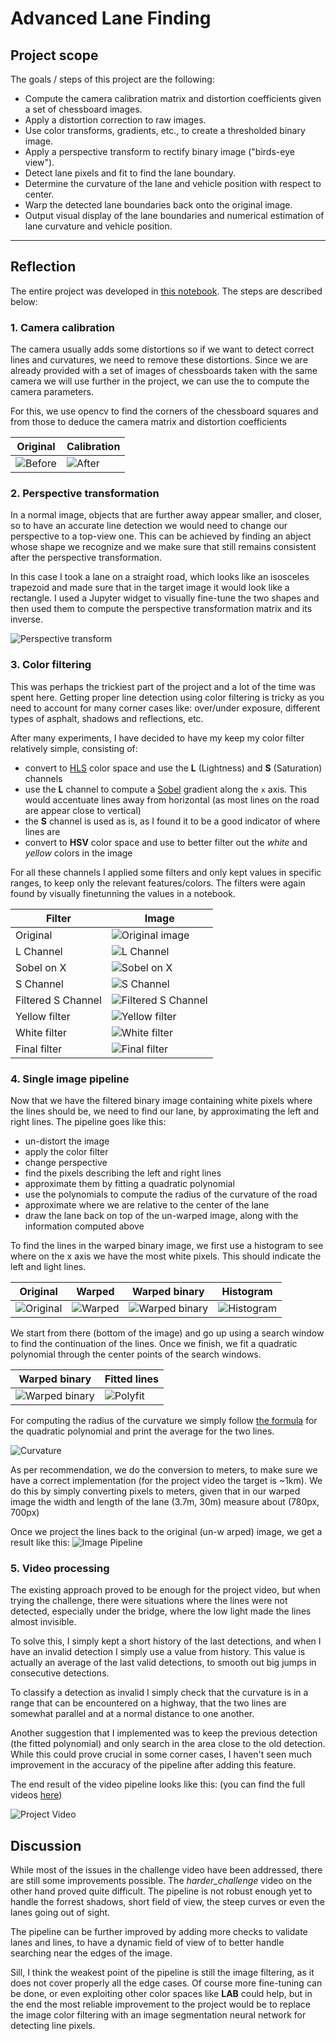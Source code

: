 # Advanced Lane Finding

## Project scope

The goals / steps of this project are the following:

* Compute the camera calibration matrix and distortion coefficients given a set of chessboard images.
* Apply a distortion correction to raw images.
* Use color transforms, gradients, etc., to create a thresholded binary image.
* Apply a perspective transform to rectify binary image ("birds-eye view").
* Detect lane pixels and fit to find the lane boundary.
* Determine the curvature of the lane and vehicle position with respect to center.
* Warp the detected lane boundaries back onto the original image.
* Output visual display of the lane boundaries and numerical estimation of lane curvature and vehicle position.


---
## Reflection
The entire project was developed in [this notebook](P2.ipynb). The steps are described below:

### 1. Camera calibration
The camera usually adds some distortions so if we want to detect correct lines and curvatures,
we need to remove these distortions. Since we are already provided with a set of images of chessboards
taken with the same camera we will use further in the project, we can use the to compute the camera parameters.

For this, we use opencv to find the corners of the chessboard squares 
and from those to deduce the camera matrix and distortion coefficients

|Original | Calibration|
|---------|------------|
|![Before](camera_cal/calibration9.jpg)| ![After](output_images/calibration.jpg )|


### 2. Perspective transformation
In a normal image, objects that are further away appear smaller, and closer, so to have an accurate line detection
we would need to change our perspective to a top-view one. This can be achieved by finding an abject whose shape we recognize
and we make sure that still remains consistent after the perspective transformation.

In this case I took a lane on a straight road, which looks like an isosceles trapezoid and made sure 
that in the target image it would look like a rectangle. I used a Jupyter widget to visually fine-tune the two shapes
and then used them to compute the perspective transformation matrix and its inverse.

![Perspective transform](output_images/perspective.jpg)

### 3. Color filtering
This was perhaps the trickiest part of the project and a lot of the time was spent here.
Getting proper line detection using color filtering is tricky as you need to account for many corner cases like:
over/under exposure, different types of asphalt, shadows and reflections, etc.

After many experiments, I have decided to have my keep my color filter relatively simple, consisting of:
* convert to [HLS](https://en.wikipedia.org/wiki/HSL_and_HSV) color space and use the **L** (Lightness) 
  and **S** (Saturation) channels 
* use the **L** channel to compute a [Sobel](https://en.wikipedia.org/wiki/Sobel_operator) gradient along the `x` axis.
  This would accentuate lines away from horizontal (as most lines on the road are appear close to vertical)
* the **S** channel is used as is, as I found it to be a good indicator of where lines are
* convert to **HSV** color space and use to better filter out the *white* and *yellow* colors in the image

For all these channels I applied some filters and only kept values in specific ranges, 
to keep only the relevant features/colors. The filters were again found by visually finetunning the values in a notebook.

|Filter|Image|
|------|-----|
|Original|![Original image](test_images/test4.jpg)|
|L Channel|![L Channel](output_images/l_channel.jpg)|
|Sobel on X|![Sobel on X](output_images/sobel_x.jpg)|
|S Channel|![S Channel](output_images/s_channel.jpg)|
|Filtered S Channel|![Filtered S Channel](output_images/s_binary.jpg)|
|Yellow filter|![Yellow filter](output_images/yellow_binary.jpg)|  
|White filter|![White filter](output_images/white_binary.jpg)|
|Final filter|![Final filter](output_images/final_binary.jpg)|

### 4. Single image pipeline
Now that we have the filtered binary image containing white pixels where the lines should be, we need to find our lane,
by approximating the left and right lines. The pipeline goes like this:
* un-distort the image
* apply the color filter
* change perspective
* find the pixels describing the left and right lines
* approximate them by fitting a quadratic polynomial
* use the polynomials to compute the radius of the curvature of the road
* approximate where we are relative to the center of the lane
* draw the lane back on top of the un-warped image, along with the information computed above

To find the lines in the warped binary image, we first use a histogram to see where on the x axis we have the most white pixels.
This should indicate the left and light lines. 

|Original|Warped|Warped binary|Histogram|
|--------|------|-------------|---------|
|![Original](test_images/test3.jpg)|![Warped](output_images/warped.jpg)|![Warped binary](output_images/warped_binary.jpg)|![Histogram](output_images/histogram.png)|

We start from there (bottom of the image) and go up using a search window to find the continuation of the lines.
Once we finish, we fit a quadratic polynomial through the center points of the search windows.

|Warped binary|Fitted lines|
|-------------|------------|
|![Warped binary](output_images/warped_binary.jpg)|![Polyfit](output_images/search_windows.png)|

For computing the radius of the curvature we simply follow [the formula](https://www.intmath.com/applications-differentiation/8-radius-curvature.php)
for the quadratic polynomial and print the average for the two lines. 

![Curvature](output_images/curvature_formula.jpg)

As per recommendation, we do the conversion to meters,
to make sure we have a correct implementation (for the project video the target is ~1km).
We do this by simply converting pixels to meters, given that in our warped image the width and length of the lane 
(3.7m, 30m) measure about (780px, 700px)

Once we project the lines back to the original (un-w  arped) image, we get a result like this:
![Image Pipeline](output_images/test3.jpg)

### 5. Video processing
The existing approach proved to be enough for the project video, but when trying the challenge, 
there were situations where the lines were not detected, especially under the bridge, 
where the low light made the lines almost invisible.

To solve this, I simply kept a short history of the last detections, and when I have an invalid detection 
I simply use a value from history. This value is actually an average of the last valid detections, to smooth out
big jumps in consecutive detections.

To classify a detection as invalid I simply check that the curvature is in a range that can be encountered on a highway,
that the two lines are somewhat parallel and at a normal distance to one another.

Another suggestion that I implemented was to keep the previous detection (the fitted polynomial) and only search
in the area close to the old detection. While this could prove crucial in some corner cases, 
I haven't seen much improvement in the accuracy of the pipeline after adding this feature.

The end result of the video pipeline looks like this: (you can find the full videos [here](output_videos/))

![Project Video](output_videos/project_video.gif)

## Discussion
While most of the issues in the challenge video have been addressed, there are still some improvements possible.
The *harder_challenge* video on the other hand proved quite difficult. The pipeline is not robust enough yet 
to handle the forrest shadows, short field of view, the steep curves or even the lanes going out of sight.

The pipeline can be further improved by adding more checks to validate lanes and lines, 
to have a dynamic field of view of to better handle searching near the edges of the image.

Sill, I think the weakest point of the pipeline is still the image filtering, as it does not cover properly all the edge cases.
Of course more fine-tuning can be done, or even exploiting other color spaces like **LAB** could help,
but in the end the most reliable improvement to the project would be to replace the image color filtering 
with an image segmentation neural network for detecting line pixels. 
